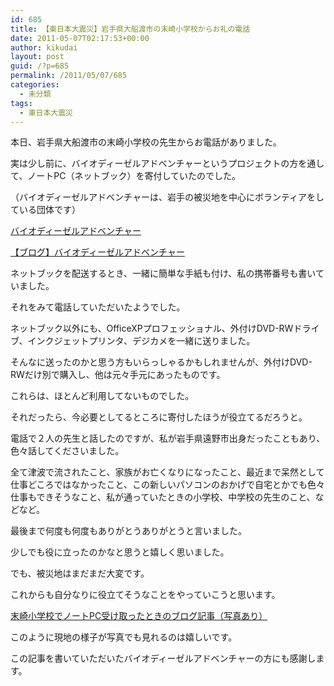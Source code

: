 ```yaml
---
id: 685
title: 【東日本大震災】岩手県大船渡市の末崎小学校からお礼の電話
date: 2011-05-07T02:17:53+00:00
author: kikudai
layout: post
guid: /?p=685
permalink: /2011/05/07/685
categories:
  - 未分類
tags:
  - 東日本大震災
---
```

本日、岩手県大船渡市の末崎小学校の先生からお電話がありました。
  
実は少し前に、バイオディーゼルアドベンチャーというプロジェクトの方を通して、ノートPC（ネットブック）を寄付していたのでした。
  
（バイオディーゼルアドベンチャーは、岩手の被災地を中心にボランティアをしている団体です）

[バイオディーゼルアドベンチャー](http://biodieseladventure.com/japanese/index.html)
  
[【ブログ】バイオディーゼルアドベンチャー](http://space.rgr.jp/bio/)

ネットブックを配送するとき、一緒に簡単な手紙も付け、私の携帯番号も書いていました。
  
それをみて電話していただいたようでした。

ネットブック以外にも、OfficeXPプロフェッショナル、外付けDVD-RWドライブ、インクジェットプリンタ、デジカメを一緒に送りました。
  
そんなに送ったのかと思う方もいらっしゃるかもしれませんが、外付けDVD-RWだけ別で購入し、他は元々手元にあったものです。
  
これらは、ほとんど利用してないものでした。
  
それだったら、今必要としてるところに寄付したほうが役立てるだろうと。

電話で２人の先生と話したのですが、私が岩手県遠野市出身だったこともあり、色々話してくださいました。
  
全て津波で流されたこと、家族がお亡くなりになったこと、最近まで呆然として仕事どころではなかったこと、この新しいパソコンのおかげで自宅とかでも色々仕事もできそうなこと、私が通っていたときの小学校、中学校の先生のこと、などなど。
  
最後まで何度も何度もありがとうありがとうと言いました。

少しでも役に立ったのかなと思うと嬉しく思いました。
  
でも、被災地はまだまだ大変です。
  
これからも自分なりに役立てそうなことをやっていこうと思います。

[末崎小学校でノートPC受け取ったときのブログ記事（写真あり）](http://space.rgr.jp/bio/2011/04/421-pc.html)
  
このように現地の様子が写真でも見れるのは嬉しいです。
  
この記事を書いていただいたバイオディーゼルアドベンチャーの方にも感謝します。